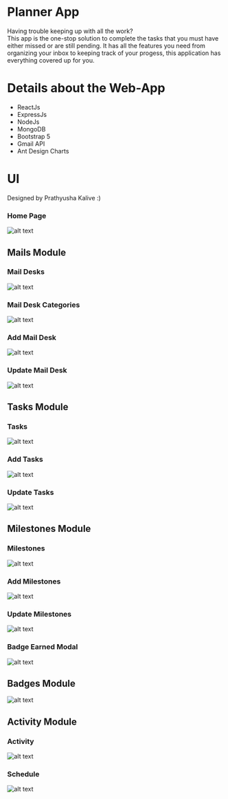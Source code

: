 # Planner App

Having trouble keeping up with all the work? <br />
This app is the one-stop solution to complete the tasks that you must have either missed or are still pending. It has all the features you need from organizing your inbox to keeping track of your progess, this application has everything covered up for you.

# Details about the Web-App

- ReactJs
- ExpressJs
- NodeJs
- MongoDB
- Bootstrap 5
- Gmail API
- Ant Design Charts

# UI

Designed by Prathyusha Kalive :) <br/>

### Home Page

![alt text](https://github.com/vsamhita2028/Capstone/blob/main/capstone-app/public/images/Home.png?raw=true)

## Mails Module

### Mail Desks

![alt text](https://github.com/vsamhita2028/Capstone/blob/main/capstone-app/public/images/mailDesk.png?raw=true)

### Mail Desk Categories

![alt text](https://github.com/vsamhita2028/Capstone/blob/main/capstone-app/public/images/creating_category.PNG?raw=true)

### Add Mail Desk

![alt text](https://github.com/vsamhita2028/Capstone/blob/main/capstone-app/public/images/add_mail_desk.png?raw=true)

### Update Mail Desk

![alt text](https://github.com/vsamhita2028/Capstone/blob/main/capstone-app/public/images/mailInbox.PNG?raw=true)

## Tasks Module

### Tasks

![alt text](https://github.com/vsamhita2028/Capstone/blob/main/capstone-app/public/images/tasks.png?raw=true)

### Add Tasks

![alt text](https://github.com/vsamhita2028/Capstone/blob/main/capstone-app/public/images/AddTask.png?raw=true)

### Update Tasks

![alt text](https://github.com/vsamhita2028/Capstone/blob/main/capstone-app/public/images/updateTask.PNG?raw=true)

## Milestones Module

### Milestones

![alt text](https://github.com/vsamhita2028/Capstone/blob/main/capstone-app/public/images/milestones.png?raw=true)

### Add Milestones

![alt text](https://github.com/vsamhita2028/Capstone/blob/main/capstone-app/public/images/add_milestone.png?raw=true)

### Update Milestones

![alt text](https://github.com/vsamhita2028/Capstone/blob/main/capstone-app/public/images/update_milestone.png?raw=true)

### Badge Earned Modal

![alt text](https://github.com/vsamhita2028/Capstone/blob/main/capstone-app/public/images/badges_earned.png?raw=true)

## Badges Module

![alt text](https://github.com/vsamhita2028/Capstone/blob/main/capstone-app/public/images/badges.png?raw=true)

## Activity Module

### Activity

![alt text](https://github.com/vsamhita2028/Capstone/blob/main/capstone-app/public/images/activity.PNG?raw=true)

### Schedule

![alt text](https://github.com/vsamhita2028/Capstone/blob/main/capstone-app/public/images/schedule.png?raw=true)
